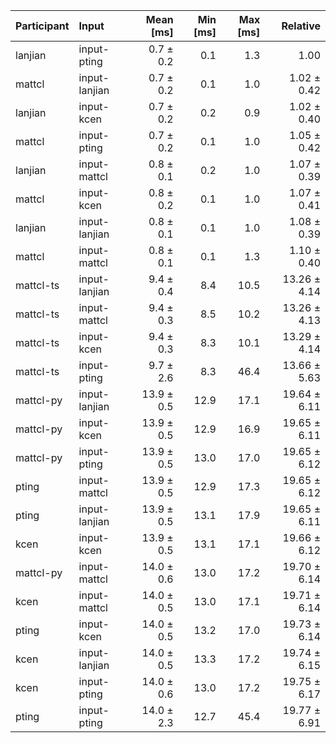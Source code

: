 | Participant | Input | Mean [ms] | Min [ms] | Max [ms] | Relative |
|:---|:---|---:|---:|---:|---:|
| lanjian | input-pting | 0.7 ± 0.2 | 0.1 | 1.3 | 1.00 |
| mattcl | input-lanjian | 0.7 ± 0.2 | 0.1 | 1.0 | 1.02 ± 0.42 |
| lanjian | input-kcen | 0.7 ± 0.2 | 0.2 | 0.9 | 1.02 ± 0.40 |
| mattcl | input-pting | 0.7 ± 0.2 | 0.1 | 1.0 | 1.05 ± 0.42 |
| lanjian | input-mattcl | 0.8 ± 0.1 | 0.2 | 1.0 | 1.07 ± 0.39 |
| mattcl | input-kcen | 0.8 ± 0.2 | 0.1 | 1.0 | 1.07 ± 0.41 |
| lanjian | input-lanjian | 0.8 ± 0.1 | 0.1 | 1.0 | 1.08 ± 0.39 |
| mattcl | input-mattcl | 0.8 ± 0.1 | 0.1 | 1.3 | 1.10 ± 0.40 |
| mattcl-ts | input-lanjian | 9.4 ± 0.4 | 8.4 | 10.5 | 13.26 ± 4.14 |
| mattcl-ts | input-mattcl | 9.4 ± 0.3 | 8.5 | 10.2 | 13.26 ± 4.13 |
| mattcl-ts | input-kcen | 9.4 ± 0.3 | 8.3 | 10.1 | 13.29 ± 4.14 |
| mattcl-ts | input-pting | 9.7 ± 2.6 | 8.3 | 46.4 | 13.66 ± 5.63 |
| mattcl-py | input-lanjian | 13.9 ± 0.5 | 12.9 | 17.1 | 19.64 ± 6.11 |
| mattcl-py | input-kcen | 13.9 ± 0.5 | 12.9 | 16.9 | 19.65 ± 6.11 |
| mattcl-py | input-pting | 13.9 ± 0.5 | 13.0 | 17.0 | 19.65 ± 6.12 |
| pting | input-mattcl | 13.9 ± 0.5 | 12.9 | 17.3 | 19.65 ± 6.12 |
| pting | input-lanjian | 13.9 ± 0.5 | 13.1 | 17.9 | 19.65 ± 6.11 |
| kcen | input-kcen | 13.9 ± 0.5 | 13.1 | 17.1 | 19.66 ± 6.12 |
| mattcl-py | input-mattcl | 14.0 ± 0.6 | 13.0 | 17.2 | 19.70 ± 6.14 |
| kcen | input-mattcl | 14.0 ± 0.5 | 13.0 | 17.1 | 19.71 ± 6.14 |
| pting | input-kcen | 14.0 ± 0.5 | 13.2 | 17.0 | 19.73 ± 6.14 |
| kcen | input-lanjian | 14.0 ± 0.5 | 13.3 | 17.2 | 19.74 ± 6.15 |
| kcen | input-pting | 14.0 ± 0.6 | 13.0 | 17.2 | 19.75 ± 6.17 |
| pting | input-pting | 14.0 ± 2.3 | 12.7 | 45.4 | 19.77 ± 6.91 |
